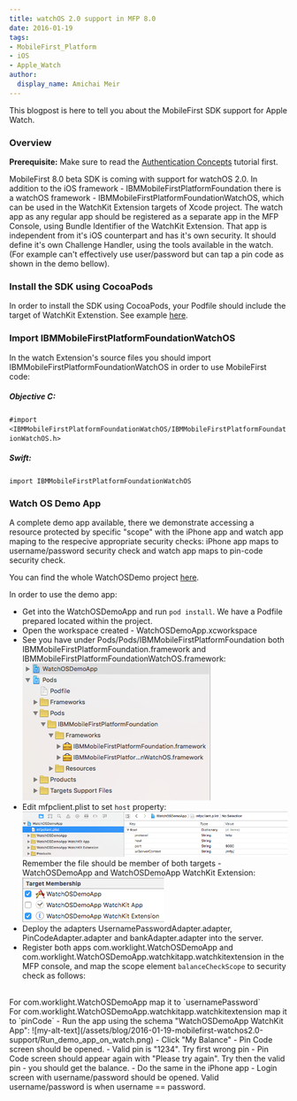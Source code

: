 ```yaml
---
title: watchOS 2.0 support in MFP 8.0
date: 2016-01-19
tags:
- MobileFirst_Platform
- iOS
- Apple_Watch
author:
  display_name: Amichai Meir
---
```


This blogpost is here to tell you about the MobileFirst SDK support for Apple Watch.

### Overview

**Prerequisite:** Make sure to read the [Authentication Concepts](/tutorials/en/foundation/8.0/authentication-and-security/authentication-concepts/) tutorial first.

MobileFirst 8.0 beta SDK is coming with support for watchOS 2.0.
In addition to the iOS framework - IBMMobileFirstPlatformFoundation there is a watchOS framework - IBMMobileFirstPlatformFoundationWatchOS, which can be used in the WatchKit Extension targets of Xcode project.
The watch app as any regular app should be registered as a separate app in the MFP Console, using Bundle Identifier of the WatchKit Extension.
That app is independent from it's iOS counterpart and has it's own security. It should define it's own Challenge Handler, using the tools available in the watch. (For example can't effectively use user/password but can tap a pin code as shown in the demo bellow).

### Install the SDK using CocoaPods

In order to install the SDK using CocoaPods, your Podfile should include the target of WatchKit Extenstion.
See example [here](https://github.ibm.com/MFPSamples/WatchOSDemo/blob/master/WatchOSDemoApp/Podfile).

### Import IBMMobileFirstPlatformFoundationWatchOS

In the watch Extension's source files you should import IBMMobileFirstPlatformFoundationWatchOS in order to use MobileFirst code:

##### Objective C:

`#import <IBMMobileFirstPlatformFoundationWatchOS/IBMMobileFirstPlatformFoundationWatchOS.h>`

##### Swift:

`import IBMMobileFirstPlatformFoundationWatchOS`


### Watch OS Demo App

A complete demo app available, there we demonstrate accessing a resource protected by specific "scope" with the iPhone app and watch app maping to the respecive appropriate security checks:
iPhone app maps to username/password security check and watch app maps to pin-code security check.

You can find the whole WatchOSDemo project [here](https://github.ibm.com/MFPSamples/WatchOSDemo).

In order to use the demo app:

- Get into the WatchOSDemoApp and run `pod install`. We have a Podfile prepared located within the project.
- Open the workspace created - WatchOSDemoApp.xcworkspace
- See you have under Pods/Pods/IBMMobileFirstPlatformFoundation both IBMMobileFirstPlatformFoundation.framework and IBMMobileFirstPlatformFoundationWatchOS.framework:
![my-alt-text](/assets/blog/2016-01-19-mobilefirst-watchos2.0-support/Pod_frameworks.png)
- Edit mfpclient.plist to set `host` property:
![my-alt-text](/assets/blog/2016-01-19-mobilefirst-watchos2.0-support/mfpclient.plist_edit.png)
 Remember the file should be member of both targets - WatchOSDemoApp and WatchOSDemoApp WatchKit Extension:
![my-alt-text](/assets/blog/2016-01-19-mobilefirst-watchos2.0-support/mfpclient.plist_membership.png)
- Deploy the adapters UsernamePasswordAdapter.adapter, PinCodeAdapter.adapter and bankAdapter.adapter into the server.
- Register both apps com.worklight.WatchOSDemoApp and com.worklight.WatchOSDemoApp.watchkitapp.watchkitextension in the MFP console, and map the scope element `balanceCheckScope` to security check as follows:
<br>
For com.worklight.WatchOSDemoApp map it to `usernamePassword`
<br>
For com.worklight.WatchOSDemoApp.watchkitapp.watchkitextension map it to `pinCode`
- Run the app using the schema "WatchOSDemoApp WatchKit App":
![my-alt-text](/assets/blog/2016-01-19-mobilefirst-watchos2.0-support/Run_demo_app_on_watch.png)
- Click "My Balance" - Pin Code screen should be opened.
- Valid pin is "1234". Try first wrong pin - Pin Code screen should appear again with "Please try again". Try then the valid pin - you should get the balance.
- Do the same in the iPhone app - Login screen with username/password should be opened. Valid username/password is when username == password.
